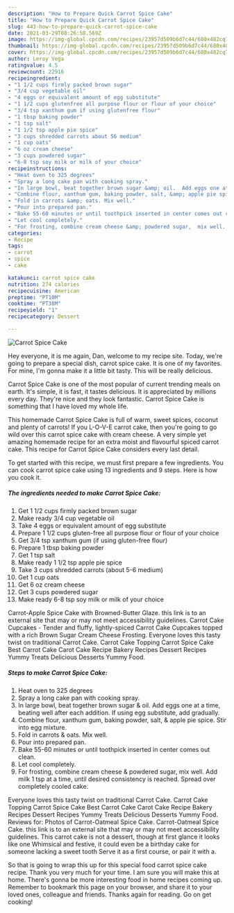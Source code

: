```yaml
---
description: "How to Prepare Quick Carrot Spice Cake"
title: "How to Prepare Quick Carrot Spice Cake"
slug: 443-how-to-prepare-quick-carrot-spice-cake
date: 2021-03-29T08:26:58.569Z
image: https://img-global.cpcdn.com/recipes/23957d509b6d7c44/680x482cq70/carrot-spice-cake-recipe-main-photo.jpg
thumbnail: https://img-global.cpcdn.com/recipes/23957d509b6d7c44/680x482cq70/carrot-spice-cake-recipe-main-photo.jpg
cover: https://img-global.cpcdn.com/recipes/23957d509b6d7c44/680x482cq70/carrot-spice-cake-recipe-main-photo.jpg
author: Leroy Vega
ratingvalue: 4.5
reviewcount: 22916
recipeingredient:
- "1 1/2 cups firmly packed brown sugar"
- "3/4 cup vegetable oil"
- "4 eggs or equivalent amount of egg substitute"
- "1 1/2 cups glutenfree all purpose flour or flour of your choice"
- "3/4 tsp xanthum gum if using glutenfree flour"
- "1 tbsp baking powder"
- "1 tsp salt"
- "1 1/2 tsp apple pie spice"
- "3 cups shredded carrots about 56 medium"
- "1 cup oats"
- "6 oz cream cheese"
- "3 cups powdered sugar"
- "6-8 tsp soy milk or milk of your choice"
recipeinstructions:
- "Heat oven to 325 degrees"
- "Spray a long cake pan with cooking spray."
- "In large bowl, beat together brown sugar &amp; oil.  Add eggs one at a time, beating well after each addition.   If using egg substitute, add gradually."
- "Combine flour, xanthum gum, baking powder, salt, &amp; apple pie spice. Stir into egg mixture."
- "Fold in carrots &amp; oats. Mix well."
- "Pour into prepared pan."
- "Bake 55-60 minutes or until toothpick inserted in center comes out clean."
- "Let cool completely."
- "For frosting, combine cream cheese &amp; powdered sugar,  mix well.  Add milk 1 tsp at a time, until desired consistency is reached.  Spread over completely cooled cake."
categories:
- Recipe
tags:
- carrot
- spice
- cake

katakunci: carrot spice cake 
nutrition: 274 calories
recipecuisine: American
preptime: "PT10M"
cooktime: "PT38M"
recipeyield: "1"
recipecategory: Dessert

---
```



![Carrot Spice Cake](https://img-global.cpcdn.com/recipes/23957d509b6d7c44/680x482cq70/carrot-spice-cake-recipe-main-photo.jpg)

Hey everyone, it is me again, Dan, welcome to my recipe site. Today, we're going to prepare a special dish, carrot spice cake. It is one of my favorites. For mine, I'm gonna make it a little bit tasty. This will be really delicious.

Carrot Spice Cake is one of the most popular of current trending meals on earth. It's simple, it is fast, it tastes delicious. It is appreciated by millions every day. They're nice and they look fantastic. Carrot Spice Cake is something that I have loved my whole life.

This homemade Carrot Spice Cake is full of warm, sweet spices, coconut and plenty of carrots! If you L-O-V-E carrot cake, then you&#39;re going to go wild over this carrot spice cake with cream cheese. A very simple yet amazing homemade recipe for an extra moist and flavourful spiced carrot cake. This recipe for Carrot Spice Cake considers every last detail.


To get started with this recipe, we must first prepare a few ingredients. You can cook carrot spice cake using 13 ingredients and 9 steps. Here is how you cook it.

<!--inarticleads1-->

##### The ingredients needed to make Carrot Spice Cake:

1. Get 1 1/2 cups firmly packed brown sugar
1. Make ready 3/4 cup vegetable oil
1. Take 4 eggs or equivalent amount of egg substitute
1. Prepare 1 1/2 cups gluten-free all purpose flour or flour of your choice
1. Get 3/4 tsp xanthum gum (if using gluten-free flour)
1. Prepare 1 tbsp baking powder
1. Get 1 tsp salt
1. Make ready 1 1/2 tsp apple pie spice
1. Take 3 cups shredded carrots (about 5-6 medium)
1. Get 1 cup oats
1. Get 6 oz cream cheese
1. Get 3 cups powdered sugar
1. Make ready 6-8 tsp soy milk or milk of your choice


Carrot-Apple Spice Cake with Browned-Butter Glaze. this link is to an external site that may or may not meet accessibility guidelines. Carrot Cake Cupcakes - Tender and fluffy, lightly-spiced Carrot Cake Cupcakes topped with a rich Brown Sugar Cream Cheese Frosting. Everyone loves this tasty twist on traditional Carrot Cake. Carrot Cake Topping Carrot Spice Cake Best Carrot Cake Carot Cake Recipe Bakery Recipes Dessert Recipes Yummy Treats Delicious Desserts Yummy Food. 

<!--inarticleads2-->

##### Steps to make Carrot Spice Cake:

1. Heat oven to 325 degrees
1. Spray a long cake pan with cooking spray.
1. In large bowl, beat together brown sugar &amp; oil.  Add eggs one at a time, beating well after each addition.   If using egg substitute, add gradually.
1. Combine flour, xanthum gum, baking powder, salt, &amp; apple pie spice. Stir into egg mixture.
1. Fold in carrots &amp; oats. Mix well.
1. Pour into prepared pan.
1. Bake 55-60 minutes or until toothpick inserted in center comes out clean.
1. Let cool completely.
1. For frosting, combine cream cheese &amp; powdered sugar,  mix well.  Add milk 1 tsp at a time, until desired consistency is reached.  Spread over completely cooled cake.


Everyone loves this tasty twist on traditional Carrot Cake. Carrot Cake Topping Carrot Spice Cake Best Carrot Cake Carot Cake Recipe Bakery Recipes Dessert Recipes Yummy Treats Delicious Desserts Yummy Food. Reviews for: Photos of Carrot-Oatmeal Spice Cake. Carrot-Oatmeal Spice Cake. this link is to an external site that may or may not meet accessibility guidelines. This carrot cake is not a dessert, though at first glance it looks like one Whimsical and festive, it could even be a birthday cake for someone lacking a sweet tooth Serve it as a first course, or pair it with a. 

So that is going to wrap this up for this special food carrot spice cake recipe. Thank you very much for your time. I am sure you will make this at home. There's gonna be more interesting food in home recipes coming up. Remember to bookmark this page on your browser, and share it to your loved ones, colleague and friends. Thanks again for reading. Go on get cooking!
